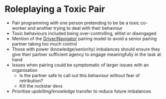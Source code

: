 # Roleplaying a Toxic Pair

  - Pair programming with one person pretending to be be a toxic co-worker and another trying to deal with their behaviour
  - Toxic behaviours included being over-controlling, elitist or disengaged
  - Mention of the [Driver/Navigator](https://gist.github.com/jordanpoulton/607a8854673d9f22c696) pairing model to avoid a senior pairing partner taking too much control
  - Those with power (knowledge/seniority) imbalances should ensure they give their partner sufficient agency to engage meaningfully in the task at hand
  - Issues when pairing could be symptomatic of larger issues with an organisation
    - Is the partner safe to call out this behaviour without fear of retribution?
    - Kill the rockstar devs
  - Prioritise upskilling/knowledge transfer to reduce future imbalances 

